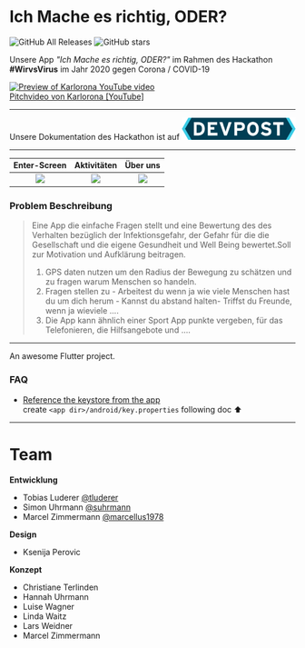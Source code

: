 # Ich Mache es richtig, ODER?

![GitHub All Releases](https://img.shields.io/github/downloads/suhrmann/Karlorona/total)
![GitHub stars](https://img.shields.io/github/stars/suhrmann/Karlorona)

Unsere App *"Ich Mache es richtig, ODER?"* im Rahmen des Hackathon **#WirvsVirus** im Jahr 2020 gegen Corona / COVID-19

[ ![Preview of Karlorona YouTube video](https://raw.githubusercontent.com/suhrmann/Karlorona/master/DOCS/link-to-youtube-img%400.1x.jpg) <br>
Pitchvideo von Karlorona [YouTube]
](https://youtu.be/XefttHYpjo8)


-----

Unsere Dokumentation des Hackathon ist auf <a href="https://devpost.com/software/ich-mache-es-richtig-oder">
  <img src="https://raw.githubusercontent.com/suhrmann/IchMacheEsRichtig-ODER/master/DOCS/devpost-logo.png" width="200" />
</a>

-----

| Enter-Screen | Aktivitäten | Über uns |
|     :---:      |     :---:      |     :---:      |
| ![](https://raw.githubusercontent.com/suhrmann/Karlorona/master/DOCS/Screenshot_1_welcome.png)   | ![](https://raw.githubusercontent.com/suhrmann/Karlorona/master/DOCS/Screenshot_2_activites.png)     | ![](https://raw.githubusercontent.com/suhrmann/Karlorona/master/DOCS/Screenshot_3_about.png)    |


### Problem Beschreibung
> Eine App die einfache Fragen stellt und eine Bewertung des des Verhalten bezüglich der Infektionsgefahr, der Gefahr für die die Gesellschaft und die eigene Gesundheit und Well Being bewertet.Soll zur Motivation und Aufklärung beitragen.
> 1. GPS daten nutzen um den Radius der Bewegung zu schätzen und zu fragen warum Menschen so handeln.
> 2. Fragen stellen zu - Arbeitest du wenn ja wie viele Menschen hast du um dich herum - Kannst du abstand halten- Triffst du Freunde, wenn ja wieviele ....
> 3. Die App kann ähnlich einer Sport App punkte vergeben, für das Telefonieren, die Hilfsangebote und ....


-----

An awesome Flutter project.

### FAQ
 - [Reference the keystore from the app](https://flutter.dev/docs/deployment/android#reference-the-keystore-from-the-app) <br>
    create ``<app dir>/android/key.properties`` following doc ⬆️

-----

# Team

**Entwicklung**
- Tobias Luderer [@tluderer](https://github.com/tluderer)
- Simon Uhrmann [@suhrmann](https://github.com/suhrmann)
- Marcel Zimmermann [@marcellus1978](https://github.com/marcellus1978)

**Design**
- Ksenija Perovic

**Konzept**
- Christiane Terlinden
- Hannah Uhrmann
- Luise Wagner
- Linda Waitz
- Lars Weidner
- Marcel Zimmermann
